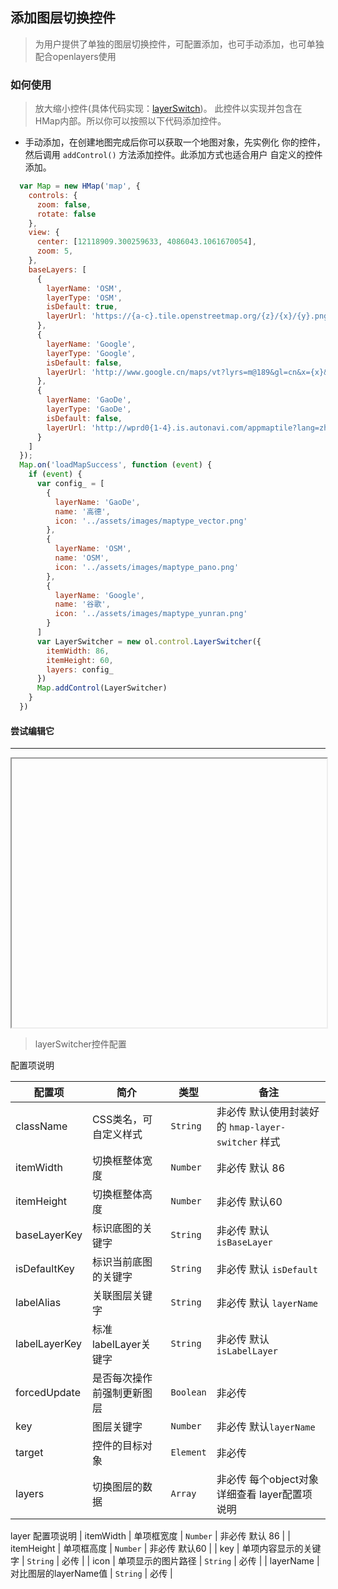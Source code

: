 ## 添加图层切换控件

> 为用户提供了单独的图层切换控件，可配置添加，也可手动添加，也可单独配合openlayers使用

### 如何使用

> 放大缩小控件(具体代码实现：[layerSwitch](https://github.com/sakitam-fdd/ol-extent/blob/master/src/control/LayerSwitcher.js))。
  此控件以实现并包含在HMap内部。所以你可以按照以下代码添加控件。
 
  
* 手动添加，在创建地图完成后你可以获取一个地图对象，先实例化
  你的控件，然后调用 ``addControl()`` 方法添加控件。此添加方式也适合用户
  自定义的控件添加。

```javascript
  var Map = new HMap('map', {
    controls: {
      zoom: false,
      rotate: false
    },
    view: {
      center: [12118909.300259633, 4086043.1061670054],
      zoom: 5,
    },
    baseLayers: [
      {
        layerName: 'OSM',
        layerType: 'OSM',
        isDefault: true,
        layerUrl: 'https://{a-c}.tile.openstreetmap.org/{z}/{x}/{y}.png'
      },
      {
        layerName: 'Google',
        layerType: 'Google',
        isDefault: false,
        layerUrl: 'http://www.google.cn/maps/vt?lyrs=m@189&gl=cn&x={x}&y={y}&z={z}'
      },
      {
        layerName: 'GaoDe',
        layerType: 'GaoDe',
        isDefault: false,
        layerUrl: 'http://wprd0{1-4}.is.autonavi.com/appmaptile?lang=zh_cn&size=1&style=7&x={x}&y={y}&z={z}'
      }
    ]
  });
  Map.on('loadMapSuccess', function (event) {
    if (event) {
      var config_ = [
        {
          layerName: 'GaoDe',
          name: '高德',
          icon: '../assets/images/maptype_vector.png'
        },
        {
          layerName: 'OSM',
          name: 'OSM',
          icon: '../assets/images/maptype_pano.png'
        },
        {
          layerName: 'Google',
          name: '谷歌',
          icon: '../assets/images/maptype_yunran.png'
        }
      ]
      var LayerSwitcher = new ol.control.LayerSwitcher({
        itemWidth: 86,
        itemHeight: 60,
        layers: config_
      })
      Map.addControl(LayerSwitcher)
    }
  })
```

#### 尝试编辑它
---
<iframe width="100%" height="430"></iframe>

> layerSwitcher控件配置

配置项说明

| 配置项 | 简介 | 类型 | 备注 |
| --- | --- |--- | --- |
| className | CSS类名，可自定义样式 | `String` | 非必传 默认使用封装好的 ```hmap-layer-switcher``` 样式 |
| itemWidth | 切换框整体宽度 | `Number` | 非必传 默认 86 |
| itemHeight | 切换框整体高度 | `Number` | 非必传 默认60 | 
| baseLayerKey | 标识底图的关键字 | `String` | 非必传 默认 `isBaseLayer` |
| isDefaultKey | 标识当前底图的关键字 | `String` | 非必传 默认 `isDefault` |
| labelAlias | 关联图层关键字 | `String` | 非必传 默认 `layerName` |
| labelLayerKey | 标准labelLayer关键字 | `String` | 非必传 默认 `isLabelLayer` |
| forcedUpdate | 是否每次操作前强制更新图层 | `Boolean` | 非必传 |  
| key | 图层关键字 | `Number` | 非必传 默认`layerName` | 
| target | 控件的目标对象 | `Element` | 非必传 |
| layers | 切换图层的数据 | `Array` | 非必传 每个object对象详细查看 layer配置项说明 |


layer 配置项说明
| itemWidth | 单项框宽度 | `Number` | 非必传 默认 86 |
| itemHeight | 单项框高度 | `Number` | 非必传 默认60 | 
| key | 单项内容显示的关键字 | `String` | 必传 | 
| icon | 单项显示的图片路径 | `String` | 必传 | 
| layerName | 对比图层的layerName值 | `String` | 必传 | 
  

